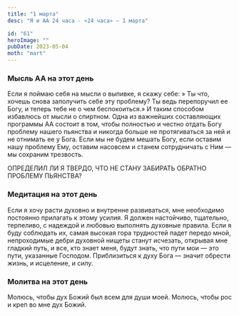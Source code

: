 ```yaml
---
title: "1 марта"
desc: "Я и АА 24 часа - «24 часа» — 1 марта"

id: "61"
heroImage: ""
pubDate: 2023-05-04
moth: "mart"
---
```


### Мысль АА на этот день

Если я поймаю себя на мысли о выпивке, я скажу себе: » Ты что, хочешь снова
заполучить себе эту проблему? Ты ведь перепоручил ее Богу, и теперь тебе не о
чем беспокоиться.» И таким способом избавлюсь от мысли о спиртном. Одна из
важнейших составляющих программы АА состоит в том, чтобы полностью и честно
отдать Богу проблему нашего пьянства и никогда больше не протягиваться за ней
и не отнимать ее у Бога. Если мы не будем мешать Богу, если оставим нашу
проблему Ему, оставим насовсем и станем сотрудничать с Ним — мы сохраним
трезвость.

ОПРЕДЕЛИЛ ЛИ Я ТВЕРДО, ЧТО НЕ СТАНУ ЗАБИРАТЬ ОБРАТНО ПРОБЛЕМУ ПЬЯНСТВА?

### Медитация на этот день

Если я хочу расти духовно и внутренне развиваться, мне необходимо постоянно
прилагать к этому усилия. Я должен настойчиво, тщательно, терпеливо, с
надеждой и любовью выполнять духовные правила. Если я буду соблюдать их, самая
высокая гора трудностей падет передо мной, непроходимые дебри духовной нищеты
станут исчезать, открывая мне гладкий путь, и все, кто знает меня, будут
знать, что пути мои — это пути, указанные Господом. Приблизиться к духу Бога —
значит обрести жизнь, и исцеление, и силу.

### Молитва на этот день

Молюсь, чтобы дух Божий был всем для души моей. Молюсь, чтобы рос и креп во
мне дух Божий.
